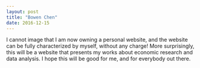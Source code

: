 ```yaml
---
layout: post
title: "Bowen Chen"
date: 2016-12-15
---
```


I cannot image that I am now owning a personal website, and the website can be fully characterized by myself, without 
any charge! More surprisingly, this will be a website that presents my works about economic research and data analysis.
I hope this will be good for me, and for everybody out there. 
